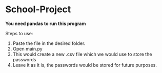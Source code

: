 # School-Project

**You need pandas to run this program**

Steps to use:
1) Paste the file in the desired folder.
2) Open main.py
3) This would create a new .csv file which we would use to store the passwords
4) Leave it as it is, the passwords would be stored for future purposes.
